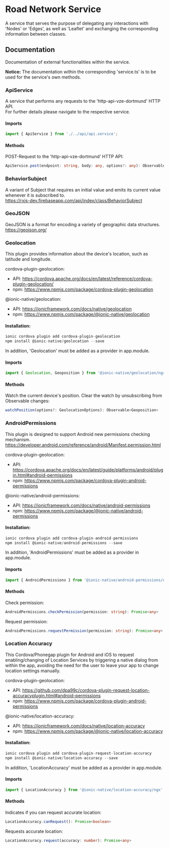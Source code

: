 # Road Network Service
A service that serves the purpose of delegating any interactions with 'Nodes' or 'Edges', as well as 'Leaflet' and exchanging the corresponding information between classes.

## Documentation
Documentation of external functionalities within the service.

**Notice:** The documentation within the corresponding 'service.ts' is to be used for the service's own methods.

### ApiService
A service that performs any requests to the 'http-api-vze-dortmund' HTTP API.<br />
For further details please navigate to the respective service.

#### Imports
```typescript
import { ApiService } from './../api/api.service';
```

#### Methods
POST-Request to the 'http-api-vze-dortmund' HTTP API:
```typescript
ApiService.post(endpoint: string, body: any, options?: any): Observable<any>
```

### BehaviorSubject
A variant of Subject that requires an initial value and emits its current value whenever it is subscribed to.<br />
https://rxjs-dev.firebaseapp.com/api/index/class/BehaviorSubject

### GeoJSON
GeoJSON is a format for encoding a variety of geographic data structures.<br />
https://geojson.org/

### Geolocation
This plugin provides information about the device's location, such as latitude and longitude.

cordova-plugin-geolocation:
 * API: https://cordova.apache.org/docs/en/latest/reference/cordova-plugin-geolocation/
 * npm: https://www.npmjs.com/package/cordova-plugin-geolocation

@ionic-native/geolocation:
 * API: https://ionicframework.com/docs/native/geolocation
 * npm: https://www.npmjs.com/package/@ionic-native/geolocation

#### Installation:
```typescript
ionic cordova plugin add cordova-plugin-geolocation
npm install @ionic-native/geolocation --save
```
In addition, 'Geolocation' must be added as a provider in app.module.

#### Imports
```typescript
import { Geolocation, Geoposition } from '@ionic-native/geolocation/ngx';
```

#### Methods
Watch the current device's position. Clear the watch by unsubscribing from Observable changes:
```typescript
watchPosition(options?: GeolocationOptions): Observable<Geoposition>
```

### AndroidPermissions
This plugin is designed to support Android new permissions checking mechanism.<br />
https://developer.android.com/reference/android/Manifest.permission.html

cordova-plugin-geolocation:
 * API: https://cordova.apache.org/docs/en/latest/guide/platforms/android/plugin.html#android-permissions
 * npm: https://www.npmjs.com/package/cordova-plugin-android-permissions

@ionic-native/android-permissions:
 * API: https://ionicframework.com/docs/native/android-permissions
 * npm: https://www.npmjs.com/package/@ionic-native/android-permissions

#### Installation:
```typescript
ionic cordova plugin add cordova-plugin-android-permissions
npm install @ionic-native/android-permissions --save
```
In addition, 'AndroidPermissions' must be added as a provider in app.module.

#### Imports
```typescript
import { AndroidPermissions } from '@ionic-native/android-permissions/ngx';
```

#### Methods
Check permission:
```typescript
AndroidPermissions.checkPermission(permission: string): Promise<any>
```

Request permission:
```typescript
AndroidPermissions.requestPermission(permission: string): Promise<any>
```

### Location Accuracy
This Cordova/Phonegap plugin for Android and iOS to request enabling/changing of Location Services by triggering a native dialog from within the app, avoiding the need for the user to leave your app to change location settings manually.<br />

cordova-plugin-geolocation:
 * API: https://github.com/dpa99c/cordova-plugin-request-location-accuracyplugin.html#android-permissions
 * npm: https://www.npmjs.com/package/cordova-plugin-android-permissions

@ionic-native/location-accuracy:
 * API: https://ionicframework.com/docs/native/location-accuracy
 * npm: https://www.npmjs.com/package/@ionic-native/location-accuracy

#### Installation:
```typescript
ionic cordova plugin add cordova-plugin-request-location-accuracy
npm install @ionic-native/location-accuracy --save
```
In addition, 'LocationAccuracy' must be added as a provider in app.module.

#### Imports
```typescript
import { LocationAccuracy } from '@ionic-native/location-accuracy/ngx';
```

#### Methods
Indicates if you can request accurate location:
```typescript
LocationAccuracy.canRequest(): Promise<boolean>
```

Requests accurate location:
```typescript
LocationAccuracy.request(accuracy: number): Promise<any>
```
